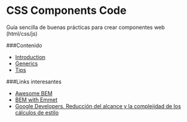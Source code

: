 CSS Components Code
==============
Guía sencilla de buenas prácticas para crear componentes web (html/css/js)

###Contenido
* [Introduction][1]
* [Generics][2]
* [Tips][3]

[1]: Introduction.md
[2]: Generics.md
[3]: tips.md

###Links interesantes

* [Awesome BEM][10]
* [BEM with Emmet][11]
* [Google Developers. Reducción del alcance y la complejidad de los cálculos de estilo][12]

[10]: https://github.com/sturobson/BEM-resources
[11]: https://pawelgrzybek.com/bem-with-emmet/
[12]: https://developers.google.com/web/fundamentals/performance/rendering/reduce-the-scope-and-complexity-of-style-calculations#use-block-element-modifier
